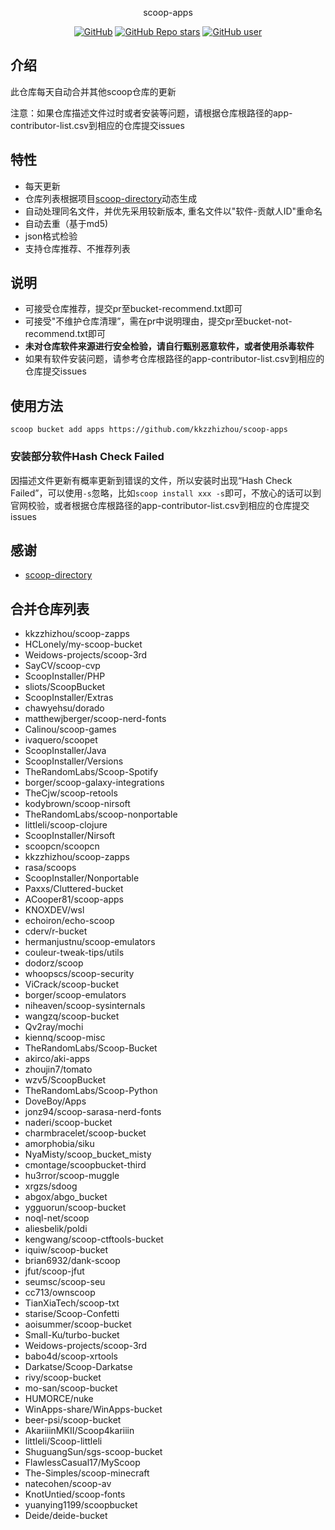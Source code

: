 <p align="center">
  scoop-apps
</p>
<p align="center">
  <a href="https://github.com/kkzzhizhou/scoop-apps"><img alt="GitHub" src="https://img.shields.io/badge/Readme--Style-standard--repository-brightgreen?style=flat-square&color=f83500"/></a>
  <a href="https://github.com/kkzzhizhou/scoop-apps"><img alt="GitHub Repo stars" src="https://img.shields.io/github/stars/kkzzhizhou/scoop-apps?style=flat-square"/></a>
  <a href="https://github.com/kkzzhizhou"><img alt="GitHub user" src="https://img.shields.io/badge/author-kkzzhizhou-brightgreen?style=flat-square"/></a>
</p>


## 介绍

此仓库每天自动合并其他scoop仓库的更新

注意：如果仓库描述文件过时或者安装等问题，请根据仓库根路径的app-contributor-list.csv到相应的仓库提交issues

## 特性

- 每天更新
- 仓库列表根据项目[scoop-directory](https://github.com/rasa/scoop-directory)动态生成
- 自动处理同名文件，并优先采用较新版本, 重名文件以"软件-贡献人ID"重命名
- 自动去重（基于md5)
- json格式检验
- 支持仓库推荐、不推荐列表

## 说明

- 可接受仓库推荐，提交pr至bucket-recommend.txt即可
- 可接受"不维护仓库清理”，需在pr中说明理由，提交pr至bucket-not-recommend.txt即可
- **未对仓库软件来源进行安全检验，请自行甄别恶意软件，或者使用杀毒软件**
- 如果有软件安装问题，请参考仓库根路径的app-contributor-list.csv到相应的仓库提交issues

## 使用方法

```
scoop bucket add apps https://github.com/kkzzhizhou/scoop-apps
```

### 安装部分软件Hash Check Failed



因描述文件更新有概率更新到错误的文件，所以安装时出现“Hash Check Failed”，可以使用`-s`忽略，比如`scoop install xxx -s`即可，不放心的话可以到官网校验，或者根据仓库根路径的app-contributor-list.csv到相应的仓库提交issues

## 感谢

- [scoop-directory](https://github.com/rasa/scoop-directory)

## 合并仓库列表

- kkzzhizhou/scoop-zapps
- HCLonely/my-scoop-bucket
- Weidows-projects/scoop-3rd
- SayCV/scoop-cvp
- ScoopInstaller/PHP
- sliots/ScoopBucket
- ScoopInstaller/Extras
- chawyehsu/dorado
- matthewjberger/scoop-nerd-fonts
- Calinou/scoop-games
- ivaquero/scoopet
- ScoopInstaller/Java
- ScoopInstaller/Versions
- TheRandomLabs/Scoop-Spotify
- borger/scoop-galaxy-integrations
- TheCjw/scoop-retools
- kodybrown/scoop-nirsoft
- TheRandomLabs/scoop-nonportable
- littleli/scoop-clojure
- ScoopInstaller/Nirsoft
- scoopcn/scoopcn
- kkzzhizhou/scoop-zapps
- rasa/scoops
- ScoopInstaller/Nonportable
- Paxxs/Cluttered-bucket
- ACooper81/scoop-apps
- KNOXDEV/wsl
- echoiron/echo-scoop
- cderv/r-bucket
- hermanjustnu/scoop-emulators
- couleur-tweak-tips/utils
- dodorz/scoop
- whoopscs/scoop-security
- ViCrack/scoop-bucket
- borger/scoop-emulators
- niheaven/scoop-sysinternals
- wangzq/scoop-bucket
- Qv2ray/mochi
- kiennq/scoop-misc
- TheRandomLabs/Scoop-Bucket
- akirco/aki-apps
- zhoujin7/tomato
- wzv5/ScoopBucket
- TheRandomLabs/Scoop-Python
- DoveBoy/Apps
- jonz94/scoop-sarasa-nerd-fonts
- naderi/scoop-bucket
- charmbracelet/scoop-bucket
- amorphobia/siku
- NyaMisty/scoop_bucket_misty
- cmontage/scoopbucket-third
- hu3rror/scoop-muggle
- xrgzs/sdoog
- abgox/abgo_bucket
- ygguorun/scoop-bucket
- noql-net/scoop
- aliesbelik/poldi
- kengwang/scoop-ctftools-bucket
- iquiw/scoop-bucket
- brian6932/dank-scoop
- jfut/scoop-jfut
- seumsc/scoop-seu
- cc713/ownscoop
- TianXiaTech/scoop-txt
- starise/Scoop-Confetti
- aoisummer/scoop-bucket
- Small-Ku/turbo-bucket
- Weidows-projects/scoop-3rd
- babo4d/scoop-xrtools
- Darkatse/Scoop-Darkatse
- rivy/scoop-bucket
- mo-san/scoop-bucket
- HUMORCE/nuke
- WinApps-share/WinApps-bucket
- beer-psi/scoop-bucket
- AkariiinMKII/Scoop4kariiin
- littleli/Scoop-littleli
- ShuguangSun/sgs-scoop-bucket
- FlawlessCasual17/MyScoop
- The-Simples/scoop-minecraft
- natecohen/scoop-av
- KnotUntied/scoop-fonts
- yuanying1199/scoopbucket
- Deide/deide-bucket
